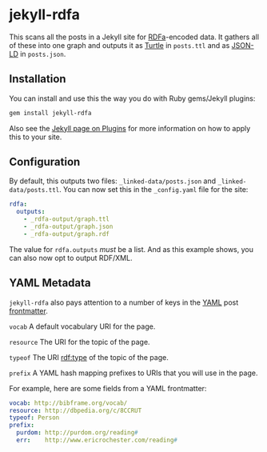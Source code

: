 # jekyll-rdfa

This scans all the posts in a Jekyll site for [RDFa][rdfa]-encoded data. It gathers all of these into one graph and outputs it as [Turtle][ttl] in `posts.ttl` and as [JSON-LD][json-ld] in `posts.json`.

## Installation

You can install and use this the way you do with Ruby gems/Jekyll plugins:

```bash
gem install jekyll-rdfa
```

Also see the [Jekyll page on Plugins][plugins] for more information on how to apply this to your site.

## Configuration

By default, this outputs two files: `_linked-data/posts.json` and `_linked-data/posts.ttl`. You can now set this in the `_config.yaml` file for the site:

```yaml
rdfa:
  outputs:
    - _rdfa-output/graph.ttl
    - _rdfa-output/graph.json
    - _rdfa-output/graph.rdf
```

The value for `rdfa.outputs` *must* be a list. And as this example shows, you can also now opt to output RDF/XML.

## YAML Metadata

`jekyll-rdfa` also pays attention to a number of keys in the [YAML][yaml] post [frontmatter][frontmatter].

`vocab`
A default vocabulary URI for the page.

`resource`
The URI for the topic of the page.

`typeof`
The URI [rdf:type][rdf_type] of the topic of the page.

`prefix`
A YAML hash mapping prefixes to URIs that you will use in the page.

For example, here are some fields from a YAML frontmatter:

```yaml
vocab: http://bibframe.org/vocab/
resource: http://dbpedia.org/c/8CCRUT
typeof: Person
prefix:
  purdom: http://purdom.org/reading#
  err:    http://www.ericrochester.com/reading#
```

[rdfa]: http://rdfa.info/ "RDFa"
[ttl]: http://www.w3.org/TR/turtle/ "Turtle"
[json-ld]: http://json-ld.org/ "JSON-LD"
[plugins]: https://jekyllrb.com/docs/plugins/
[frontmatter]: http://jekyllrb.com/docs/frontmatter/
[yaml]: http://yaml.org/
[rdf_type]: http://www.w3.org/TR/rdf-schema/#ch_type
